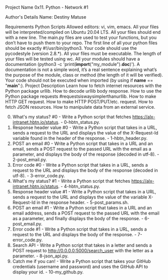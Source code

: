 Project Name
0x11. Python - Network #1

Author's Details
Name: Destiny Matuse

Requirements
Python Scripts
Allowed editors: vi, vim, emacs.
All your files will be interpreted/compiled on Ubuntu 20.04 LTS.
All your files should end with a new line.
The main.py files are used to test your functions, but you don’t have to push them to your repo.
The first line of all your python files should be exactly #!/usr/bin/python3.
Your code should use the pycodestyle (version 2.8.*).
All your files must be executable.
The length of your files will be tested using wc.
All your modules should have a documentation (python3 -c 'print(__import__("my_module").__doc__)').
A documentation is not a simple word, it’s a real sentence explaining what’s the purpose of the module, class or method (the length of it will be verified).
Your code should not be executed when imported (by using if __name__ == "__main__":).
Project Description
Learn how to fetch internet resources with the Python package urllib. How to decode urllib body response. How to use the Python package requests #requestsiswaysimplerthanurllib. How to make HTTP GET request. How to make HTTP POST/PUT/etc. request. How to fetch JSON resources. How to manipulate data from an external service.

0. What's my status? #0 - Write a Python script that fetches https://alx-intranet.hbtn.io/status. - 0-hbtn_status.py.
1. Response header value #0 - Write a Python script that takes in a URL, sends a request to the URL and displays the value of the X-Request-Id variable found in the header of the response. - 1-hbtn_header.py.
2. POST an email #0 - Write a Python script that takes in a URL and an email, sends a POST request to the passed URL with the email as a parameter, and displays the body of the response (decoded in utf-8). - 2-post_email.py.
3. Error code #0 - Write a Python script that takes in a URL, sends a request to the URL and displays the body of the response (decoded in utf-8). - 3-error_code.py.
4. What's my status? #1 - Write a Python script that fetches https://alx-intranet.hbtn.io/status. - 4-hbtn_status.py.
5. Response header value #1 - Write a Python script that takes in a URL, sends a request to the URL and displays the value of the variable X-Request-Id in the response header. - 5-post_params.sh.
6. POST an email #1 - Write a Python script that takes in a URL and an email address, sends a POST request to the passed URL with the email as a parameter, and finally displays the body of the response. - 6-post_email.py.
7. Error code #1 - Write a Python script that takes in a URL, sends a request to the URL and displays the body of the response. - 7-error_code.py.
8. Search API - Write a Python script that takes in a letter and sends a POST request to http://0.0.0.0:5000/search_user with the letter as a parameter. - 8-json_api.py.
9. Catch me if you can! - Write a Python script that takes your GitHub credentials (username and password) and uses the GitHub API to display your id. - 10-my_github.py.
